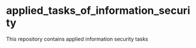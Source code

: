 # applied_tasks_of_information_security
This repository contains applied information security tasks
